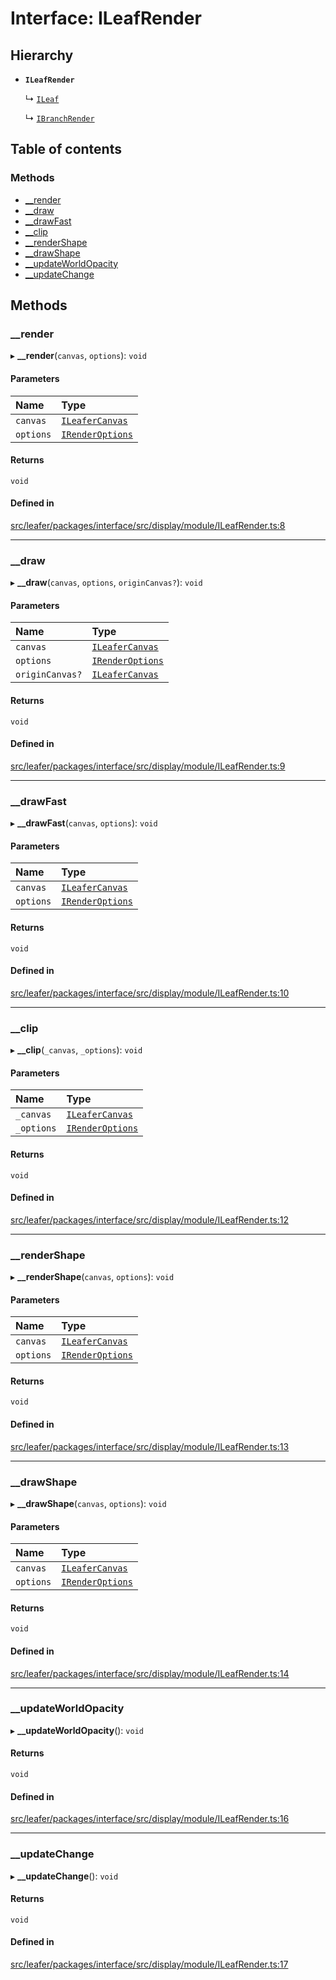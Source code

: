# Interface: ILeafRender

## Hierarchy

- **`ILeafRender`**

  ↳ [`ILeaf`](ILeaf.md)

  ↳ [`IBranchRender`](IBranchRender.md)

## Table of contents

### Methods

- [\_\_render](ILeafRender.md#__render)
- [\_\_draw](ILeafRender.md#__draw)
- [\_\_drawFast](ILeafRender.md#__drawfast)
- [\_\_clip](ILeafRender.md#__clip)
- [\_\_renderShape](ILeafRender.md#__rendershape)
- [\_\_drawShape](ILeafRender.md#__drawshape)
- [\_\_updateWorldOpacity](ILeafRender.md#__updateworldopacity)
- [\_\_updateChange](ILeafRender.md#__updatechange)

## Methods

### \_\_render

▸ **__render**(`canvas`, `options`): `void`

#### Parameters

| Name | Type |
| :------ | :------ |
| `canvas` | [`ILeaferCanvas`](ILeaferCanvas.md) |
| `options` | [`IRenderOptions`](IRenderOptions.md) |

#### Returns

`void`

#### Defined in

[src/leafer/packages/interface/src/display/module/ILeafRender.ts:8](https://github.com/leaferjs/leafer/blob/ddf9650d989917c451947b101193d83f38b9fdcf/packages/interface/src/display/module/ILeafRender.ts#L8)

___

### \_\_draw

▸ **__draw**(`canvas`, `options`, `originCanvas?`): `void`

#### Parameters

| Name | Type |
| :------ | :------ |
| `canvas` | [`ILeaferCanvas`](ILeaferCanvas.md) |
| `options` | [`IRenderOptions`](IRenderOptions.md) |
| `originCanvas?` | [`ILeaferCanvas`](ILeaferCanvas.md) |

#### Returns

`void`

#### Defined in

[src/leafer/packages/interface/src/display/module/ILeafRender.ts:9](https://github.com/leaferjs/leafer/blob/ddf9650d989917c451947b101193d83f38b9fdcf/packages/interface/src/display/module/ILeafRender.ts#L9)

___

### \_\_drawFast

▸ **__drawFast**(`canvas`, `options`): `void`

#### Parameters

| Name | Type |
| :------ | :------ |
| `canvas` | [`ILeaferCanvas`](ILeaferCanvas.md) |
| `options` | [`IRenderOptions`](IRenderOptions.md) |

#### Returns

`void`

#### Defined in

[src/leafer/packages/interface/src/display/module/ILeafRender.ts:10](https://github.com/leaferjs/leafer/blob/ddf9650d989917c451947b101193d83f38b9fdcf/packages/interface/src/display/module/ILeafRender.ts#L10)

___

### \_\_clip

▸ **__clip**(`_canvas`, `_options`): `void`

#### Parameters

| Name | Type |
| :------ | :------ |
| `_canvas` | [`ILeaferCanvas`](ILeaferCanvas.md) |
| `_options` | [`IRenderOptions`](IRenderOptions.md) |

#### Returns

`void`

#### Defined in

[src/leafer/packages/interface/src/display/module/ILeafRender.ts:12](https://github.com/leaferjs/leafer/blob/ddf9650d989917c451947b101193d83f38b9fdcf/packages/interface/src/display/module/ILeafRender.ts#L12)

___

### \_\_renderShape

▸ **__renderShape**(`canvas`, `options`): `void`

#### Parameters

| Name | Type |
| :------ | :------ |
| `canvas` | [`ILeaferCanvas`](ILeaferCanvas.md) |
| `options` | [`IRenderOptions`](IRenderOptions.md) |

#### Returns

`void`

#### Defined in

[src/leafer/packages/interface/src/display/module/ILeafRender.ts:13](https://github.com/leaferjs/leafer/blob/ddf9650d989917c451947b101193d83f38b9fdcf/packages/interface/src/display/module/ILeafRender.ts#L13)

___

### \_\_drawShape

▸ **__drawShape**(`canvas`, `options`): `void`

#### Parameters

| Name | Type |
| :------ | :------ |
| `canvas` | [`ILeaferCanvas`](ILeaferCanvas.md) |
| `options` | [`IRenderOptions`](IRenderOptions.md) |

#### Returns

`void`

#### Defined in

[src/leafer/packages/interface/src/display/module/ILeafRender.ts:14](https://github.com/leaferjs/leafer/blob/ddf9650d989917c451947b101193d83f38b9fdcf/packages/interface/src/display/module/ILeafRender.ts#L14)

___

### \_\_updateWorldOpacity

▸ **__updateWorldOpacity**(): `void`

#### Returns

`void`

#### Defined in

[src/leafer/packages/interface/src/display/module/ILeafRender.ts:16](https://github.com/leaferjs/leafer/blob/ddf9650d989917c451947b101193d83f38b9fdcf/packages/interface/src/display/module/ILeafRender.ts#L16)

___

### \_\_updateChange

▸ **__updateChange**(): `void`

#### Returns

`void`

#### Defined in

[src/leafer/packages/interface/src/display/module/ILeafRender.ts:17](https://github.com/leaferjs/leafer/blob/ddf9650d989917c451947b101193d83f38b9fdcf/packages/interface/src/display/module/ILeafRender.ts#L17)
